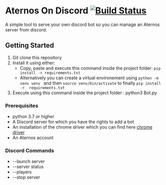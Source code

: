 # Aternos On Discord [![Build Status](https://travis-ci.com/Mekolaos/JackADit.svg?branch=master)](https://travis-ci.com/Mekolaos/JackADit)

A simple tool to serve your own discord bot so you can manage an Aternos server from discord.

## Getting Started

1. Git clone this repository 
1. Install it using either:
   * Copy, paste and execute this command inside the project folder: ```pip install -r requirements.txt```
   * Alternatively you can create a virtual environement using ```python -m venv venv ``` and then ```source venv/bin/activate``` to finally ```pip install -r  requirements.txt```
1. Execute using this command inside the project folder : python3 Bot.py

### Prerequisites
- python 3.7 or higher
- A Discord server for which you have the rights to add a bot
- An installation of the chrome driver which you can find here [chrome driver](https://sites.google.com/a/chromium.org/chromedriver/downloads)
- An Aternos account

### Discord Commands
- --launch server
- --server status
- --players
- --stop server



